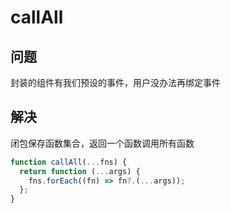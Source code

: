 # callAll

## 问题

封装的组件有我们预设的事件，用户没办法再绑定事件

## 解决

闭包保存函数集合，返回一个函数调用所有函数

```jsx | pure
function callAll(...fns) {
  return function (...args) {
    fns.forEach((fn) => fn?.(...args));
  };
}
```

